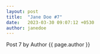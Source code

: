 ```yaml
---
layout: post
title:  "Jane Doe #7"
date:   2023-03-30 09:07:12 +0530
author: janedoe
---
```


Post 7 by Author {{ page.author }}